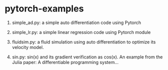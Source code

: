 # pytorch-examples

1. simple_ad.py: a simple auto differentiation code using Pytorch

2. simple_lr.py: a simple linear regression code using Pytorch module

3. fluidsim.py: a fluid simulation using auto differentiation to optimize its velocity model.

4. sin.py: sin(x) and its gradient verification as cos(x). An example from the Julia paper: A differentiable programming system...  
